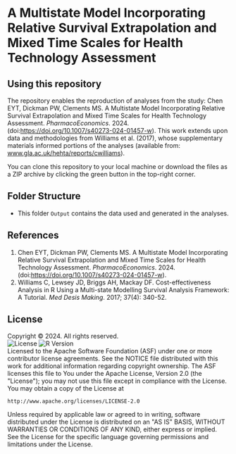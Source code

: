 # A Multistate Model Incorporating Relative Survival Extrapolation and Mixed Time Scales for Health Technology Assessment
## Using this repository
The repository enables the reproduction of analyses from the study: Chen EYT, Dickman PW, Clements MS. A Multistate Model Incorporating Relative Survival Extrapolation and Mixed Time Scales for Health Technology Assessment. *PharmacoEconomics*. 2024. (doi:https://doi.org/10.1007/s40273-024-01457-w). This work extends upon data and methodologies from Williams et al. (2017), whose supplementary materials informed portions of the analyses (available from: www.gla.ac.uk/hehta/reports/cwilliams).

You can clone this repository to your local machine or download the files as a ZIP archive by clicking the green button in the top-right corner.

## Folder Structure
- This folder `Output` contains the data used and generated in the analyses.

## References
1. Chen EYT, Dickman PW, Clements MS. A Multistate Model Incorporating Relative Survival Extrapolation and Mixed Time Scales for Health Technology Assessment. *PharmacoEconomics*. 2024. (doi:https://doi.org/10.1007/s40273-024-01457-w).
2. Williams C, Lewsey JD, Briggs AH, Mackay DF. Cost-effectiveness Analysis in R Using a Multi-state Modelling Survival Analysis Framework: A Tutorial. *Med Desis Making*. 2017; 37(4): 340-52.

## License
Copyright © 2024. All rights reserved.<br>
![License](https://img.shields.io/badge/license-Apache%202.0-blue)
![R Version](https://img.shields.io/badge/R-%3E%3D4.4.1-blue)
<br>
Licensed to the Apache Software Foundation (ASF) under one or more
contributor license agreements.  See the NOTICE file distributed with
this work for additional information regarding copyright ownership.
The ASF licenses this file to You under the Apache License, Version 2.0
(the "License"); you may not use this file except in compliance with
the License.  You may obtain a copy of the License at

    http://www.apache.org/licenses/LICENSE-2.0

Unless required by applicable law or agreed to in writing, software
distributed under the License is distributed on an "AS IS" BASIS,
WITHOUT WARRANTIES OR CONDITIONS OF ANY KIND, either express or implied.
See the License for the specific language governing permissions and
limitations under the License.